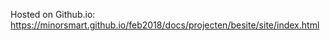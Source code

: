 Hosted on Github.io:<br>
https://minorsmart.github.io/feb2018/docs/projecten/besite/site/index.html
